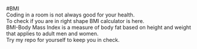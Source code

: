 #BMI  
Coding in a room is not always good for your health.  
To check if you are in right shape BMI calculator is here.  
BMI-Body Mass Index is a measure of body fat based on height and weight that applies to adult men and women.  
Try my repo for yourself to keep you in check.
